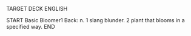 TARGET DECK
ENGLISH

START
Basic
Bloomer1
Back: n. 1 slang blunder. 2 plant that blooms in a specified way.
END
